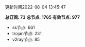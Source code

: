 更新时间2022-08-04 13:45:47

**总订阅: 73**
**总节点: 1765**
**有效节点: 977**
- ss节点: 661
- trojan节点: 231
- v2ray节点: 85
